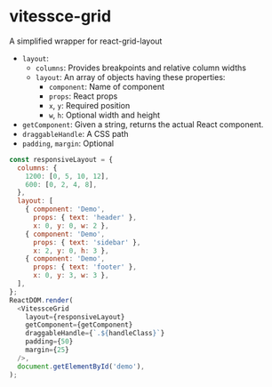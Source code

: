 # vitessce-grid
A simplified wrapper for react-grid-layout

- `layout`:
  - `columns`: Provides breakpoints and relative column widths
  - `layout`: An array of objects having these properties:
    - `component`: Name of component
    - `props`: React props
    - `x`, `y`: Required position
    - `w`, `h`: Optional width and height
- `getComponent`: Given a string, returns the actual React component.
- `draggableHandle`: A CSS path
- `padding`, `margin`: Optional


```javascript
const responsiveLayout = {
  columns: {
    1200: [0, 5, 10, 12],
    600: [0, 2, 4, 8],
  },
  layout: [
    { component: 'Demo',
      props: { text: 'header' },
      x: 0, y: 0, w: 2 },
    { component: 'Demo',
      props: { text: 'sidebar' },
      x: 2, y: 0, h: 3 },
    { component: 'Demo',
      props: { text: 'footer' },
      x: 0, y: 3, w: 3 },
  ],
};
ReactDOM.render(
  <VitessceGrid
    layout={responsiveLayout}
    getComponent={getComponent}
    draggableHandle={`.${handleClass}`}
    padding={50}
    margin={25}
  />,
  document.getElementById('demo'),
);
```
